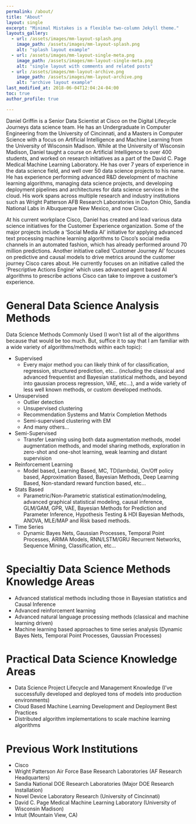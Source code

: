```yaml
---
permalink: /about/
title: "About"
layout: single
excerpt: "Minimal Mistakes is a flexible two-column Jekyll theme."
layouts_gallery:
  - url: /assets/images/mm-layout-splash.png
    image_path: /assets/images/mm-layout-splash.png
    alt: "splash layout example"
  - url: /assets/images/mm-layout-single-meta.png
    image_path: /assets/images/mm-layout-single-meta.png
    alt: "single layout with comments and related posts"
  - url: /assets/images/mm-layout-archive.png
    image_path: /assets/images/mm-layout-archive.png
    alt: "archive layout example"
last_modified_at: 2018-06-04T12:04:24-04:00
toc: true
author_profile: true

---
```


Daniel Griffin is a Senior Data Scientist at Cisco on the Digital Lifecycle Journeys data science team. He has an Undergraduate in Computer Engineering from the University of Cincinnati, and a Masters in Computer Science with a focus on Artificial Intelligence and Machine Learning from the University of Wisconsin Madison. While at the University of Wisconsin Madison, Daniel taught a course on Artificial Intelligence to over 400 students, and worked on research initiatives as a part of the David C. Page Medical Machine Learning Laboratory. He has over 7 years of experience in the data science field, and well over 50 data science projects to his name. He has experience performing advanced R&D development of machine learning algorithms, managing data science projects, and developing deployment pipelines and architectures for data science services in the cloud. His work spans across multiple research and industry institutions such as Wright Patterson AFB Research Laboratories in Dayton Ohio, Sandia National Labs in Albuquerque New Mexico, and now Cisco. 

At his current workplace Cisco, Daniel has created and lead various data science initiatives for the Customer Experience organization. Some of the major projects include a ‘Social Media AI’ initiative for applying advanced text processing machine learning algorithms to Cisco’s social media channels in an automated fashion, which has already performed around 70 million predictions. Another initiative called ‘Customer Journey AI’ focuses on predictive and causal models to drive metrics around the customer journey Cisco cares about. He currently focuses on an initiative called the ‘Prescriptive Actions Engine’ which uses advanced agent based AI algorithms to prescribe actions Cisco can take to improve a customer’s experience.

# General Data Science Analysis Methods

Data Science Methods Commonly Used (I won’t list all of the algorithms because that would be too much. But, suffice it to say that I am familiar with a wide variety of algorithms/methods within each topic):
* Supervised
  * Every major method you can likely think of for classification, regression, structured prediction, etc… (including the classical and advanced frequentist and Bayesian statistical methods, and beyond into gaussian process regression, VAE, etc…), and a wide variety of less well known methods, or custom developed methods.
* Unsupervised
  * Outlier detection
  * Unsupervised clustering
  * Recommendation Systems and Matrix Completion Methods
  * Semi-supervised clustering with EM
  * And many others…
* Semi-Supervised
  * Transfer Learning using both data augmentation methods, model augmentation methods, and model sharing methods, exploration in zero-shot and one-shot learning, weak learning and distant supervision
* Reinforcement Learning
  * Model based, Learning Based, MC, TD(lambda), On/Off policy based, Approximation Based, Bayesian Methods, Deep Learning Based, Non-standard reward function based, etc…
* Stats Based
  * Parametric/Non-Parametric statistical estimation/modeling, advanced graphical statistical modeling, causal inference, GLM/GAM, GPR, VAE, Bayesian Methods for Prediction and Parameter Inference, Hypothesis Testing & HDI Bayesian Methods, ANOVA, MLE/MAP and Risk based methods.
* Time Series
  * Dynamic Bayes Nets, Gaussian Processes, Temporal Point Processes, ARIMA Models, RNN/LSTM/GRU Recurrent Networks, Sequence Mining, Classification, etc…

# Specialtiy Data Science Methods Knowledge Areas

* Advanced statistical methods including those in Bayesian statistics and Causal Inference
* Advanced reinforcement learning
* Advanced natural language processing methods (classical and machine learning driven)
* Machine learning based approaches to time series analysis (Dynamic Bayes Nets, Temporal Point Processes, Gaussian Processes)

# Practical Data Science Knowledge Areas

* Data Science Project Lifecycle and Management Knowledge (I’ve successfully developed and deployed tons of models into production environments)
* Cloud Based Machine Learning Development and Deployment Best Practices
* Distributed algorithm implementations to scale machine learning algorithms

# Previous Work Institutions

* Cisco
* Wright Patterson Air Force Base Research Laboratories (AF Research Headquarters)
* Sandia National DOE Research Laboratories (Major DOE Research Installation)
* Novel Device Laboratory Research (University of Cincinnati)
* David C. Page Medical Machine Learning Laboratory (University of Wisconsin Madison)
* Intuit (Mountain View, CA)


